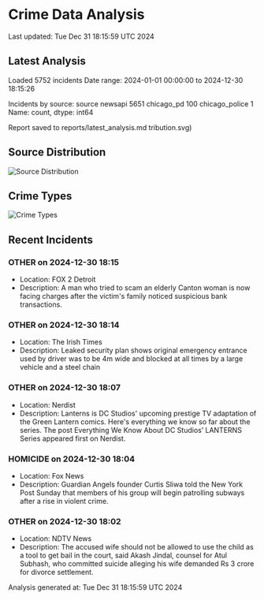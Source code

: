 # Crime Data Analysis
Last updated: Tue Dec 31 18:15:59 UTC 2024

## Latest Analysis

Loaded 5752 incidents
Date range: 2024-01-01 00:00:00 to 2024-12-30 18:15:26

Incidents by source:
source
newsapi           5651
chicago_pd         100
chicago_police       1
Name: count, dtype: int64

Report saved to reports/latest_analysis.md
tribution.svg)

## Source Distribution
![Source Distribution](images/source_distribution.svg)

## Crime Types
![Crime Types](images/crime_types.svg)

## Recent Incidents

### OTHER on 2024-12-30 18:15
- Location: FOX 2 Detroit
- Description: A man who tried to scam an elderly Canton woman is now facing charges after the victim's family noticed suspicious bank transactions.


### OTHER on 2024-12-30 18:14
- Location: The Irish Times
- Description: Leaked security plan shows original emergency entrance used by driver was to be 4m wide and blocked at all times by a large vehicle and a steel chain


### OTHER on 2024-12-30 18:07
- Location: Nerdist
- Description: Lanterns is DC Studios' upcoming prestige TV adaptation of the Green Lantern comics. Here's everything we know so far about the series.
The post Everything We Know About DC Studios’ LANTERNS Series appeared first on Nerdist.


### HOMICIDE on 2024-12-30 18:04
- Location: Fox News
- Description: Guardian Angels founder Curtis Sliwa told the New York Post Sunday that members of his group will begin patrolling subways after a rise in violent crime.


### OTHER on 2024-12-30 18:02
- Location: NDTV News
- Description: The accused wife should not be allowed to use the child as a tool to get bail in the court, said Akash Jindal, counsel for Atul Subhash, who committed suicide alleging his wife demanded Rs 3 crore for divorce settlement.

Analysis generated at: Tue Dec 31 18:15:59 UTC 2024
